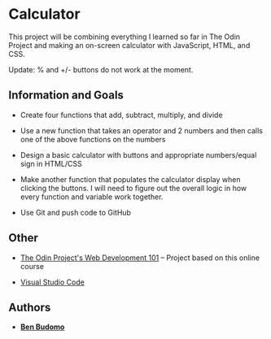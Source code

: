 # Calculator

This project will be combining everything I learned so far in The Odin Project and making an on-screen calculator with JavaScript, HTML, and CSS.

Update: % and +/- buttons do not work at the moment.

## Information and Goals

* Create four functions that add, subtract, multiply, and divide

* Use a new function that takes an operator and 2 numbers and then calls one of the above functions on the numbers

* Design a basic calculator with buttons and appropriate numbers/equal sign in HTML/CSS

* Make another function that populates the calculator display when clicking the buttons. I will need to figure out the overall logic in how every function and variable work together. 

* Use Git and push code to GitHub

## Other

* [The Odin Project's Web Development 101](https://www.theodinproject.com/courses/web-development-101/lessons/calculator) – Project based on this online course

* [Visual Studio Code]( https://code.visualstudio.com/)

## Authors

* **[Ben Budomo](https://github.com/benbudomo)**
